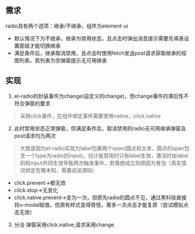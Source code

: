 ## 需求
radio具有两个选项：继承/不继承，组件为element-ui
* 默认情况下为不继承，继承为禁用状态，且点击时弹出消息提示需要先填表设置密级才能切换继承
* 满足条件后，继承取消禁用，且点击时使用fetch发送post请求获取继承的视图列表，若列表为空弹窗提示无可用继承

## 实现
1. el-radio的封装事件为change(自定义的change)，但change事件的滞后性不符合弹窗的要求
> 采用click事件，在组件绑定事件需要使用native，click.native
2. 此时禁用状态正常弹窗，但满足条件后，取消禁用的radio无可用继承弹窗及post请求均为两次
> 大致是因为el-radio实现为label包裹两个span(圆点和文本，圆点的span包含一个type为radio的input)，估计是禁用时只有label生效，激活时由label的和input共同生效导致两次触发事件，若猜想成立则原因为冒泡（真实情况绑定在哪未知，需要阅读源码）
* click.prevent->都无效
* click.stop->无变化
* click.native.prevent->变为一次，但原先radio的圆点不见，通过黑科技直接将v-modal赋值，但原有样式变得奇怪，需多一次点击才能复原（尝试模拟点击无效）
3. 分治
弹窗采用click.native,请求采用change
